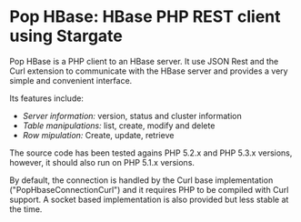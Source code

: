 Pop HBase: HBase PHP REST client using Stargate
===============================================

Pop HBase is a PHP client to an HBase server. It use JSON Rest and the Curl extension to communicate with the HBase server and provides a very simple and convenient interface.

Its features include:

-   *Server information:* version, status and cluster information
-   *Table manipulations:* list, create, modify and delete
-   *Row mipulation:* Create, update, retrieve

The source code has been tested agains PHP 5.2.x and PHP 5.3.x versions, however, it should also run on PHP 5.1.x versions.

By default, the connection is handled by the Curl base implementation ("PopHbaseConnectionCurl") and it requires PHP to be compiled with Curl support. A socket based implementation is also provided but less stable at the time. 